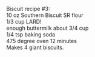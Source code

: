 Biscuit recipe #3:  
10 oz Southern Biscuit SR flour  
1/3 cup LARD!  
enough buttermilk about 3/4 cup  
1/4 tsp baking soda  
475 degree oven 12 minutes  
Makes 4 giant biscuits.  
